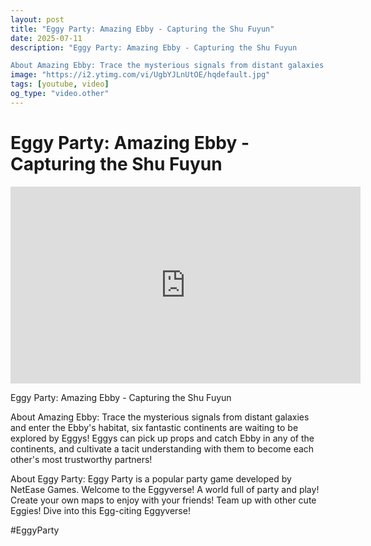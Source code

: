 ```yaml
---
layout: post
title: "Eggy Party: Amazing Ebby - Capturing the Shu Fuyun"
date: 2025-07-11
description: "Eggy Party: Amazing Ebby - Capturing the Shu Fuyun

About Amazing Ebby: Trace the mysterious signals from distant galaxies and enter the Ebby's habitat,..."
image: "https://i2.ytimg.com/vi/UgbYJLnUtOE/hqdefault.jpg"
tags: [youtube, video]
og_type: "video.other"
---
```


<script type="application/ld+json">
{
  "@context": "http://schema.org",
  "@type": "VideoObject",
  "name": "Eggy Party: Amazing Ebby - Capturing the Shu Fuyun",
  "description": "Eggy Party: Amazing Ebby - Capturing the Shu Fuyun\n\nAbout Amazing Ebby: Trace the mysterious signals from distant galaxies and enter the Ebby's habitat, six fantastic continents are waiting to be explored by Eggys! Eggys can pick up props and catch Ebby in any of the continents, and cultivate a tacit understanding with them to become each other's most trustworthy partners!\n\nAbout Eggy Party: Eggy Party is a popular party game developed by NetEase Games. Welcome to the Eggyverse! A world full of party and play! Create your own maps to enjoy with your friends! Team up with other cute Eggies! Dive into this Egg-citing Eggyverse!\n\n#EggyParty",
  "thumbnailUrl": "https://i2.ytimg.com/vi/UgbYJLnUtOE/hqdefault.jpg",
  "uploadDate": "2025-07-11T09:00:51",
  "embedUrl": "https://www.youtube.com/embed/UgbYJLnUtOE",
  "publisher": {
    "@type": "Person",
    "name": "Celo Zaga"
  },
  "mainEntityOfPage": {
    "@type": "WebPage",
    "@id": "https://celozaga.github.io/2025/07/11/eggy-party:-amazing-ebby---capturing-the-shu-fuyun-UgbYJLnUtOE.html"
  },
  "duration": "PT0M0S"
}
</script>

<script type="application/ld+json">
{
  "@context": "http://schema.org",
  "@type": "BlogPosting",
  "headline": "Eggy Party: Amazing Ebby - Capturing the Shu Fuyun",
  "image": "https://i2.ytimg.com/vi/UgbYJLnUtOE/hqdefault.jpg",
  "publisher": {
    "@type": "Person",
    "name": "Celo Zaga"
  },
  "url": "https://celozaga.github.io/2025/07/11/eggy-party:-amazing-ebby---capturing-the-shu-fuyun-UgbYJLnUtOE.html",
  "datePublished": "2025-07-11T09:00:51",
  "dateCreated": "2025-07-11T09:00:51",
  "dateModified": "2025-07-11T09:00:51",
  "description": "Eggy Party: Amazing Ebby - Capturing the Shu Fuyun\n\nAbout Amazing Ebby: Trace the mysterious signals from distant galaxies and enter the Ebby's habitat,...",
  "author": {
    "@type": "Person",
    "name": "Celo Zaga"
  },
  "mainEntityOfPage": {
    "@type": "WebPage",
    "@id": "https://celozaga.github.io/2025/07/11/eggy-party:-amazing-ebby---capturing-the-shu-fuyun-UgbYJLnUtOE.html"
  }
}
</script>

<h1 class="youtube-post-title">Eggy Party: Amazing Ebby - Capturing the Shu Fuyun</h1>

<iframe width="560" height="315" src="https://www.youtube.com/embed/UgbYJLnUtOE" class="youtube-post-embed" frameborder="0" allowfullscreen></iframe>

<p class="youtube-post-description">Eggy Party: Amazing Ebby - Capturing the Shu Fuyun

About Amazing Ebby: Trace the mysterious signals from distant galaxies and enter the Ebby's habitat, six fantastic continents are waiting to be explored by Eggys! Eggys can pick up props and catch Ebby in any of the continents, and cultivate a tacit understanding with them to become each other's most trustworthy partners!

About Eggy Party: Eggy Party is a popular party game developed by NetEase Games. Welcome to the Eggyverse! A world full of party and play! Create your own maps to enjoy with your friends! Team up with other cute Eggies! Dive into this Egg-citing Eggyverse!

#EggyParty</p>
